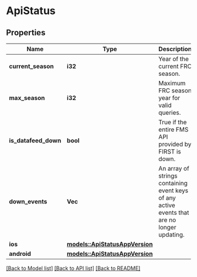 # ApiStatus

## Properties

Name | Type | Description | Notes
------------ | ------------- | ------------- | -------------
**current_season** | **i32** | Year of the current FRC season. | 
**max_season** | **i32** | Maximum FRC season year for valid queries. | 
**is_datafeed_down** | **bool** | True if the entire FMS API provided by FIRST is down. | 
**down_events** | **Vec<String>** | An array of strings containing event keys of any active events that are no longer updating. | 
**ios** | [**models::ApiStatusAppVersion**](API_Status_App_Version.md) |  | 
**android** | [**models::ApiStatusAppVersion**](API_Status_App_Version.md) |  | 

[[Back to Model list]](../README.md#documentation-for-models) [[Back to API list]](../README.md#documentation-for-api-endpoints) [[Back to README]](../README.md)


